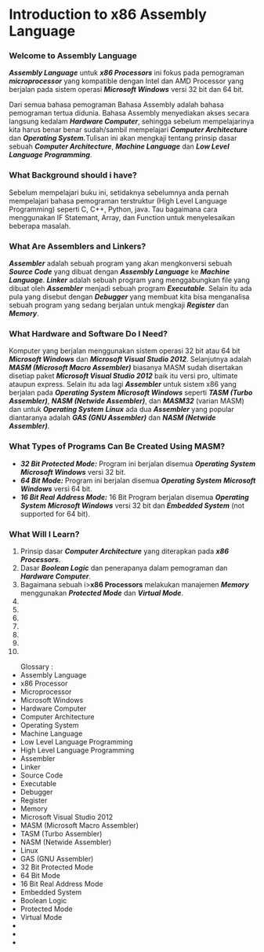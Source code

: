 <h1>Introduction to x86 Assembly Language</h1>

<h3>Welcome to Assembly Language</h3>

<p><i><strong>Assembly Language</strong></i> untuk <i><strong>x86 Processors</strong></i> ini fokus pada pemograman <i><strong>microprocessor</strong></i> yang kompatible dengan Intel dan AMD Processor yang berjalan pada sistem operasi <i><strong>Microsoft Windows</strong></i> versi 32 bit dan 64 bit.</p>

<p>Dari semua bahasa pemograman Bahasa Assembly adalah bahasa pemograman tertua didunia. Bahasa Assembly menyediakan akses secara langsung kedalam <i><strong>Hardware Computer</strong></i>, sehingga sebelum mempelajarinya kita harus benar benar sudah/sambil mempelajari <i><strong>Computer Architecture</strong></i> dan <i><strong>Operating System.</strong></i>Tulisan ini akan mengkaji tentang prinsip dasar sebuah <i><strong>Computer Architecture</strong></i>, <i><strong>Machine Language</strong></i> dan <i><strong>Low Level Language Programming</strong></i>.</p>

<h3>What Background should i have?</h3>
<p>Sebelum mempelajari buku ini, setidaknya sebelumnya anda pernah mempelajari bahasa pemograman terstruktur (High Level Language Programming) seperti C, C++, Python, java. Tau bagaimana cara menggunakan IF Statemant, Array, dan Function untuk menyelesaikan beberapa masalah. </p>

<h3>What Are Assemblers and Linkers?</h3>
<p><i><strong>Assembler</strong></i> adalah sebuah program yang akan mengkonversi sebuah <i><strong>Source Code</strong></i> yang dibuat dengan <i><strong>Assembly Language</strong></i> ke <i><strong>Machine Language</strong></i>. <i><strong>Linker</strong></i> adalah sebuah program yang menggabungkan file yang dibuat oleh <i><strong>Assembler</strong></i> menjadi sebuah program <i><strong>Executable</strong></i>. Selain itu ada pula yang disebut dengan <i><strong>Debugger</strong></i> yang membuat kita bisa menganalisa sebuah program yang sedang berjalan untuk mengkaji <i><strong>Register</strong></i> dan <i><strong>Memory</strong></i>.</p>

<h3>What Hardware and Software Do I Need?</h3>
<p>Komputer yang berjalan menggunakan sistem operasi 32 bit atau 64 bit <i><strong>Microsoft Windows</strong></i> dan <i><strong>Microsoft Visual Studio 2012</strong></i>. Selanjutnya adalah <i><strong>MASM (Microsoft Macro Assembler)</strong></i> biasanya MASM sudah disertakan disetiap paket <i><strong>Microsoft Visual Studio 2012</strong></i> baik itu versi pro, ultimate ataupun express. Selain itu ada lagi <i><strong>Assembler</strong></i> untuk sistem x86 yang berjalan pada <i><strong>Operating System</strong></i> <i><strong>Microsoft Windows</strong></i> seperti <i><strong>TASM (Turbo Assembler)</strong></i>, <i><strong>NASM (Netwide Assembler)</strong></i>, dan <i><strong>MASM32</strong></i> (varian MASM) dan untuk <i><strong>Operating System</strong></i> <i><strong>Linux</strong></i> ada dua <i><strong>Assembler</strong></i> yang popular diantaranya adalah <i><strong>GAS (GNU Assembler)</strong></i> dan <i><strong>NASM (Netwide Assembler)</strong></i>.</p>

<h3>What Types of Programs Can Be Created Using MASM?</h3>
<ul>
<li><i><strong>32 Bit Protected Mode:</strong></i> Program ini berjalan disemua <i><strong>Operating System</strong></i> <i><strong>Microsoft Windows</strong></i> versi 32 bit. </li>
<li><i><strong>64 Bit Mode:</strong></i> Program ini berjalan disemua <i><strong>Operating System</strong></i> <i><strong>Microsoft Windows</strong></i> versi 64 bit.</li>
<li><i><strong>16 Bit Real Address Mode:</strong></i> 16 Bit Program berjalan disemua <i><strong>Operating System</strong></i> <i><strong>Microsoft Windows</strong></i> versi 32 bit dan <i><strong>Embedded System</strong></i> (not supported for 64 bit).</li>
</ul>

<h3>What Will I Learn?</h3>
<ol>
<li>Prinsip dasar <i><strong>Computer Architecture</strong></i> yang diterapkan pada <i><strong>x86 Processors</strong></i>.</li>
<li>Dasar <i><strong>Boolean Logic</strong></i> dan penerapanya dalam pemograman dan <i><strong>Hardware Computer</strong></i>.</li>
<li>Bagaimana sebuah i><strong>x86 Processors</strong></i> melakukan manajemen <i><strong>Memory</strong></i> menggunakan <i><strong>Protected Mode</strong></i> dan <i><strong>Virtual Mode</strong></i>.</li>
<li></li>
<li></li>
<li></li>
<li></li>
<li></li>
<li></li>
<li></li>
</ol>

<ul>
Glossary :
<li>Assembly Language</li>
<li>x86 Processor</li>
<li>Microprocessor</li>
<li>Microsoft Windows</li>
<li>Hardware Computer</li>
<li>Computer Architecture</li>
<li>Operating System</li>
<li>Machine Language</li>
<li>Low Level Language Programming</li>
<li>High Level Language Programming</li>
<li>Assembler</li>
<li>Linker</li>
<li>Source Code</li>
<li>Executable</li>
<li>Debugger</li>
<li>Register</li>
<li>Memory</li>
<li>Microsoft Visual Studio 2012</li>
<li>MASM (Microsoft Macro Assembler)</li>
<li>TASM (Turbo Assembler)</li>
<li>NASM (Netwide Assembler)</li>
<li>Linux</li>
<li>GAS (GNU Assembler)</li>
<li>32 Bit Protected Mode</li>
<li>64 Bit Mode</li>
<li>16 Bit Real Address Mode</li>
<li>Embedded System</li>
<li>Boolean Logic</li>
<li>Protected Mode</li>
<li>Virtual Mode</li>
<li></li>
<li></li>
<li></li>
</ul>
